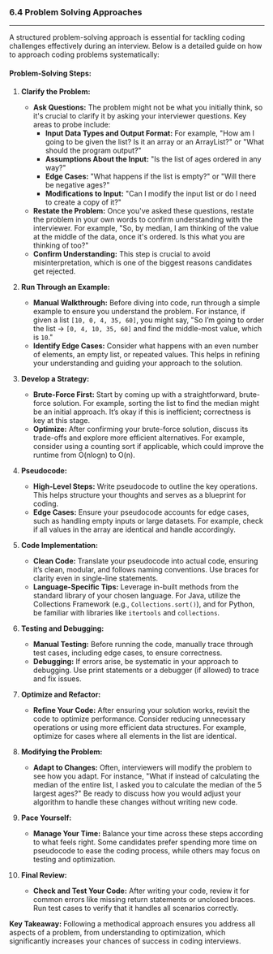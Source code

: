 ### 6.4 Problem Solving Approaches

---

A structured problem-solving approach is essential for tackling coding challenges effectively during an interview. Below is a detailed guide on how to approach coding problems systematically:

#### **Problem-Solving Steps:**

1. **Clarify the Problem:**
   - **Ask Questions:** The problem might not be what you initially think, so it's crucial to clarify it by asking your interviewer questions. Key areas to probe include:
     - **Input Data Types and Output Format:** For example, "How am I going to be given the list? Is it an array or an ArrayList?" or "What should the program output?"
     - **Assumptions About the Input:** "Is the list of ages ordered in any way?"
     - **Edge Cases:** "What happens if the list is empty?" or "Will there be negative ages?"
     - **Modifications to Input:** "Can I modify the input list or do I need to create a copy of it?"
   - **Restate the Problem:** Once you've asked these questions, restate the problem in your own words to confirm understanding with the interviewer. For example, "So, by median, I am thinking of the value at the middle of the data, once it's ordered. Is this what you are thinking of too?"
   - **Confirm Understanding:** This step is crucial to avoid misinterpretation, which is one of the biggest reasons candidates get rejected.

2. **Run Through an Example:**
   - **Manual Walkthrough:** Before diving into code, run through a simple example to ensure you understand the problem. For instance, if given a list `[10, 0, 4, 35, 60]`, you might say, "So I’m going to order the list → `[0, 4, 10, 35, 60]` and find the middle-most value, which is `10`."
   - **Identify Edge Cases:** Consider what happens with an even number of elements, an empty list, or repeated values. This helps in refining your understanding and guiding your approach to the solution.

3. **Develop a Strategy:**
   - **Brute-Force First:** Start by coming up with a straightforward, brute-force solution. For example, sorting the list to find the median might be an initial approach. It’s okay if this is inefficient; correctness is key at this stage.
   - **Optimize:** After confirming your brute-force solution, discuss its trade-offs and explore more efficient alternatives. For example, consider using a counting sort if applicable, which could improve the runtime from O(nlogn) to O(n).

4. **Pseudocode:**
   - **High-Level Steps:** Write pseudocode to outline the key operations. This helps structure your thoughts and serves as a blueprint for coding.
   - **Edge Cases:** Ensure your pseudocode accounts for edge cases, such as handling empty inputs or large datasets. For example, check if all values in the array are identical and handle accordingly.

5. **Code Implementation:**
   - **Clean Code:** Translate your pseudocode into actual code, ensuring it’s clean, modular, and follows naming conventions. Use braces for clarity even in single-line statements.
   - **Language-Specific Tips:** Leverage in-built methods from the standard library of your chosen language. For Java, utilize the Collections Framework (e.g., `Collections.sort()`), and for Python, be familiar with libraries like `itertools` and `collections`.

6. **Testing and Debugging:**
   - **Manual Testing:** Before running the code, manually trace through test cases, including edge cases, to ensure correctness.
   - **Debugging:** If errors arise, be systematic in your approach to debugging. Use print statements or a debugger (if allowed) to trace and fix issues.

7. **Optimize and Refactor:**
   - **Refine Your Code:** After ensuring your solution works, revisit the code to optimize performance. Consider reducing unnecessary operations or using more efficient data structures. For example, optimize for cases where all elements in the list are identical.

8. **Modifying the Problem:**
   - **Adapt to Changes:** Often, interviewers will modify the problem to see how you adapt. For instance, "What if instead of calculating the median of the entire list, I asked you to calculate the median of the 5 largest ages?" Be ready to discuss how you would adjust your algorithm to handle these changes without writing new code.

9. **Pace Yourself:**
   - **Manage Your Time:** Balance your time across these steps according to what feels right. Some candidates prefer spending more time on pseudocode to ease the coding process, while others may focus on testing and optimization.

10. **Final Review:**
    - **Check and Test Your Code:** After writing your code, review it for common errors like missing return statements or unclosed braces. Run test cases to verify that it handles all scenarios correctly.

**Key Takeaway:**
Following a methodical approach ensures you address all aspects of a problem, from understanding to optimization, which significantly increases your chances of success in coding interviews.